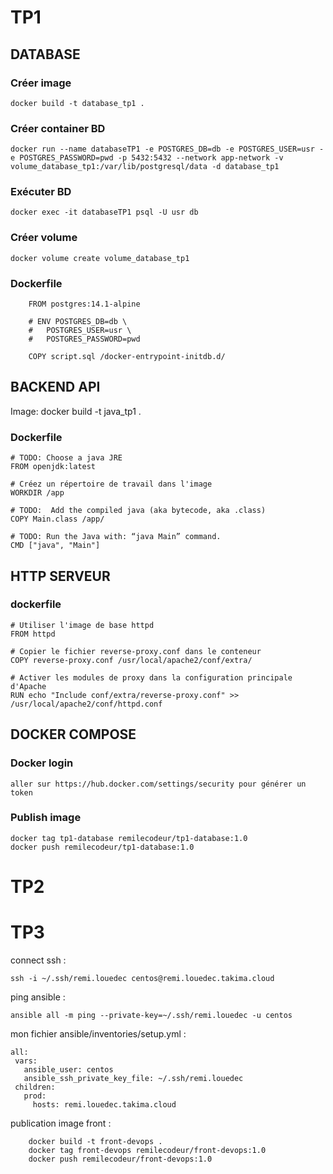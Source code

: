 # TP1
## DATABASE

### Créer image  
	docker build -t database_tp1 .

### Créer container BD  
	docker run --name databaseTP1 -e POSTGRES_DB=db -e POSTGRES_USER=usr -e POSTGRES_PASSWORD=pwd -p 5432:5432 --network app-network -v volume_database_tp1:/var/lib/postgresql/data -d database_tp1

### Exécuter BD
	docker exec -it databaseTP1 psql -U usr db

### Créer volume
	docker volume create volume_database_tp1

### Dockerfile
```
	FROM postgres:14.1-alpine

	# ENV POSTGRES_DB=db \
	#   POSTGRES_USER=usr \
	#   POSTGRES_PASSWORD=pwd

	COPY script.sql /docker-entrypoint-initdb.d/
```

## BACKEND API

Image: docker build -t java_tp1 .

### Dockerfile  
```
# TODO: Choose a java JRE
FROM openjdk:latest

# Créez un répertoire de travail dans l'image
WORKDIR /app

# TODO:  Add the compiled java (aka bytecode, aka .class)
COPY Main.class /app/

# TODO: Run the Java with: “java Main” command.
CMD ["java", "Main"]
```
## HTTP SERVEUR
### dockerfile  
```
# Utiliser l'image de base httpd
FROM httpd

# Copier le fichier reverse-proxy.conf dans le conteneur
COPY reverse-proxy.conf /usr/local/apache2/conf/extra/

# Activer les modules de proxy dans la configuration principale d'Apache
RUN echo "Include conf/extra/reverse-proxy.conf" >> /usr/local/apache2/conf/httpd.conf
```

## DOCKER COMPOSE  
### Docker login  
	aller sur https://hub.docker.com/settings/security pour générer un token  

### Publish image  
	docker tag tp1-database remilecodeur/tp1-database:1.0  
	docker push remilecodeur/tp1-database:1.0  


# TP2


# TP3

connect ssh : 
```
ssh -i ~/.ssh/remi.louedec centos@remi.louedec.takima.cloud
```

ping ansible :  
```
ansible all -m ping --private-key=~/.ssh/remi.louedec -u centos
```

mon fichier ansible/inventories/setup.yml :
```
all:
 vars:
   ansible_user: centos
   ansible_ssh_private_key_file: ~/.ssh/remi.louedec
 children:
   prod:
     hosts: remi.louedec.takima.cloud
```

publication image front :
```
	docker build -t front-devops .
	docker tag front-devops remilecodeur/front-devops:1.0  
	docker push remilecodeur/front-devops:1.0  
```